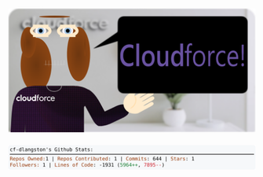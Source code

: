 <!-- 
Version 3.0.171
Built Wed Dec 11 2024 05:21:34 GMT+0000 (Coordinated Universal Time)
-->

<h1 align="center">
  <a href="https://github.com/cf-dlangston/cf-dlangston/tree/master/src" title="Click to View Source">
    <picture width="100%" alt="Dylan">
      <source media="(prefers-color-scheme: dark)" srcset="dylan-dark.svg?version=3.0.171">
      <img src="dylan-light.svg?version=3.0.171" alt="Dylan">
    </picture>
  </a>
</h1>

<div align="center">
  <picture width="100%" alt="Profile Info and Stats">
    <source media="(prefers-color-scheme: dark)" srcset="stats-dark.svg?version=3.0.171">
    <img src="stats-light.svg?version=3.0.171" alt="Profile Info and Stats">
  </picture>
</div>
